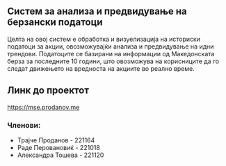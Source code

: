 ## Систем за анализа и предвидување на берзански податоци
Целта на овој систем е обработка и визуелизација на историски податоци за акции, овозможувајќи анализа и предвидување на идни трендови. 
Податоците се базирани на информации од Македонската берза за последните 10 години, што овозможува на корисниците да го следат движењето на вредноста на акциите во реално време.

## Линк до проектот
https://mse.prodanov.me

  ### Членови:
* Трајче Проданов - 221164
* Раде Перовановиќ - 221018
* Александра Тошева - 221120
